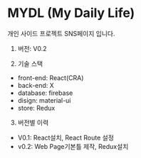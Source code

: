 # MYDL (My Daily Life)

개인 사이드 프로젝트 SNS페이지 입니다.

1. 버전: V0.2

2. 기술 스택

-   front-end: React(CRA)
-   back-end: X
-   database: firebase
-   disign: material-ui
-   store: Redux

3. 버전별 이력

-   V0.1: React설치, React Route 설정
-   v0.2: Web Page기본틀 제작, Redux설치
